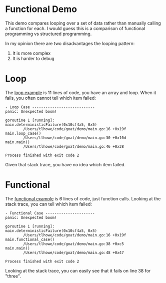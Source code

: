 Functional Demo
===============
This demo compares looping over a set of data rather than manually calling a function for each. I would
guess this is a comparison of functional programming vs structured programming.

In my opinion there are two disadvantages the looping pattern:
1. It is more complex
2. It is harder to debug

Loop
====
The [loop example](https://github.com/TerryHowe/goat/blob/master/demo/main.go#L20:L32) is 11 lines of code, you have an
array and loop. When it fails, you often cannot tell which item failed:

    - Loop Case ----------------------------
    panic: Unexpected boom!
    
    goroutine 1 [running]:
    main.deterministicFailure(0x10cf4a5, 0x5)
            /Users/tlhowe/code/goat/demo/main.go:16 +0x19f
    main.loop_case()
            /Users/tlhowe/code/goat/demo/main.go:30 +0x10d
    main.main()
            /Users/tlhowe/code/goat/demo/main.go:46 +0x38
    
    Process finished with exit code 2

Given that stack trace, you have no idea which item failed.

Functional
==========
The [functional example](https://github.com/TerryHowe/goat/blob/master/demo/main.go#L34:L41) is 6 lines of code, just
function calls. Looking at the stack trace, you can tell which item failed:

    - Functional Case ----------------------
    panic: Unexpected boom!
    
    goroutine 1 [running]:
    main.deterministicFailure(0x10cf4a5, 0x5)
            /Users/tlhowe/code/goat/demo/main.go:16 +0x19f
    main.functional_case()
            /Users/tlhowe/code/goat/demo/main.go:38 +0xc5
    main.main()
            /Users/tlhowe/code/goat/demo/main.go:48 +0x47
    
    Process finished with exit code 2

Looking at the stack trace, you can easily see that it fails on line 38 for "three".
